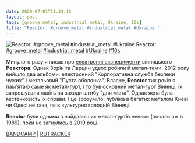 ```yaml
---
date: 2020-07-01T11:34:15
layout: post
tags: [groove_metal, industrial_metal, Ukraine, 10s]
title: "Reactor: #groove_metal #industrial_metal #Ukraine "
---
```

![Reactor: #groove_metal #industrial_metal #Ukraine ](https://res.cloudinary.com/vast-space-unexplored/image/upload/q_auto,dpr_auto,w_auto/photos/photo_1010_01-07-2020_11-34-15.jpg)
Reactor: [#groove_metal](/tags/#groove_metal) [#industrial_metal](/tags/#industrial_metal) [#Ukraine](/tags/#Ukraine) [#10s](/tags/#10s)

Минулого разу я писав про [електронні експерименти](/2020-05-20-reactor--ebm-electronic-ukraine-10s) вінницького **Реактора**. Однак Зорін та Ларцин удвох робили й метал-теми. 2012 року вийшло два альбоми: електронний &quot;Корпоративна служба безпеки чужих&quot; і метальовий &quot;Пуста оболонка&quot;. Власне, **Reactor** тих років я пам&#39;ятаю саме як метал-гурт, і то був основний метал-гурт Вінниці, їх запрошували навіть на заходи штибу &quot;дня міста&quot;. Однак ясна була містечковість їх справи. І це зрозуміло: публіка в багатих металом Києві чи Одесі не така, як в культурно голодній Вінниці.

**Reactor** були одними з найдавніших метал-гуртів неньки (почали аж в 1989), поки не загнулись в 2019 році.

[BANDCAMP](https://reactor1.bandcamp.com/album/empty-shell) \| [RUTRACKER](https://rutracker.org/forum/viewtopic.php?t=4629108)